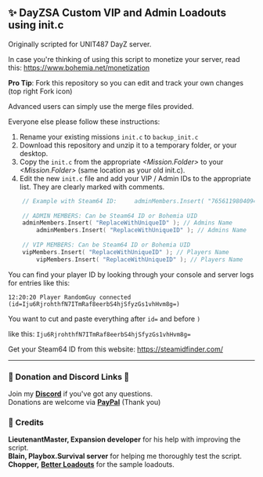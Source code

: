 ## ✨ DayZSA Custom VIP and Admin Loadouts using init.c

Originally scripted for UNIT487 DayZ server.

In case you're thinking of using this script to monetize your server, read this: https://www.bohemia.net/monetization

**Pro Tip**: Fork this repository so you can edit and track your own changes (top right Fork icon)

Advanced users can simply use the merge files provided. 

Everyone else please follow these instructions:

1. Rename your existing missions `init.c` to `backup_init.c` 
2. Download this repository and unzip it to a temporary folder, or your desktop.
3. Copy the `init.c` from the appropriate *<Mission.Folder>* to your *<Mission.Folder>* (same location as your old init.c).
4. Edit the new `init.c` file and add your VIP / Admin IDs to the appropriate list. They are clearly marked with comments. 

```c
	// Example with Steam64 ID: 	adminMembers.Insert( "76561198040948171" );
		
	// ADMIN MEMBERS: Can be Steam64 ID or Bohemia UID
	adminMembers.Insert( "ReplaceWithUniqueID" ); // Admins Name
        adminMembers.Insert( "ReplaceWithUniqueID" ); // Admins Name
		
	// VIP MEMBERS: Can be Steam64 ID or Bohemia UID
	vipMembers.Insert( "ReplaceWithUniqueID" ); // Players Name
        vipMembers.Insert( "ReplaceWithUniqueID" ); // Players Name
```

You can find your player ID by looking through your console and server logs for entries like this:
	
	12:20:20 Player RandomGuy connected (id=Iju6RjrohthfN7ITmRaf8eerbS4hjSfyzGs1vhHvm8g=)
	
You want to cut and paste everything after `id=` and before `)`
	
like this: `Iju6RjrohthfN7ITmRaf8eerbS4hjSfyzGs1vhHvm8g=`  
  
Get your Steam64 ID from this website: https://steamidfinder.com/

---

### 🥰 Donation and Discord Links 💬

Join my [**Discord**](https://discord.gg/dkRjW23XXj) if you've got any questions.   
Donations are welcome via [**PayPal**](https://paypal.me/hayward72) (Thank you)  

### 🤝 Credits
**LieutenantMaster, Expansion developer** for his help with improving the script.   
**Blain, Playbox.Survival server** for helping me thoroughly test the script.   
**Chopper,** [**Better Loadouts**](https://steamcommunity.com/sharedfiles/filedetails/?id=1782718362) for the sample loadouts.
